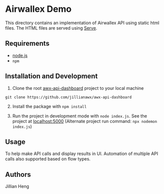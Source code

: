 # Airwallex Demo

This directory contains an implementation of Airwallex API using static html files. The HTML files are served using [Serve](https://www.npmjs.com/package/serve).

## Requirements

- [node.js](https://nodejs.org/en/)
- `npm`

## Installation and Development

1. Clone the root [awx-api-dashboard](https://github.com/jillianawx/awx-api-dashboard) project to your local machine

`git clone https://github.com/jillianawx/awx-api-dashboard`

2. Install the package with `npm install`

3. Run the project in development mode with `node index.js`. See the project at [localhost:5000](http://localhost:5000)
(Alternate project run command: `npx nodemon index.js`)

## Usage
To help make API calls and display results in UI. Automation of multiple API calls also supported based on flow types.

## Authors

Jillian Heng
